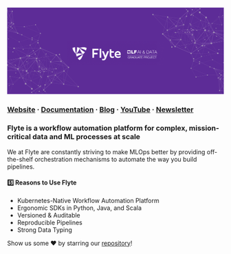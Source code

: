 ![Flyte Image](https://raw.githubusercontent.com/flyteorg/static-resources/main/common/flyte_cover.jpg)

<html>
  <p align="center">
   <h3>
    <a href="https://flyte.org">Website</a>
    <span> · </span>
    <a href="https://docs.flyte.org/">Documentation</a>
    <span> · </span>
    <a href="https://blog.flyte.org/">Blog</a>
    <span> · </span>
    <a href="https://www.youtube.com/channel/UCNduEoLOToNo3nFVly-vUTQ/playlists">YouTube</a>
    <span> · </span>
    <a href="https://www.getrevue.co/profile/flyte">Newsletter</a>
   </h3>
  </p>
</html>

<html>
  <p align="center">
   <h3>
    Flyte is a workflow automation platform for complex, mission-critical data and ML processes at scale
   </h3>
  </p>
</html>

We at Flyte are constantly striving to make MLOps better by providing off-the-shelf orchestration mechanisms to automate the way you build pipelines.

#### 5️⃣ Reasons to Use Flyte

- Kubernetes-Native Workflow Automation Platform
- Ergonomic SDKs in Python, Java, and Scala
- Versioned & Auditable
- Reproducible Pipelines
- Strong Data Typing

Show us some ❤️ by starring our [repository](https://github.com/flyteorg/flyte)!
